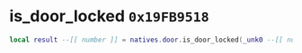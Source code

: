 # is_door_locked `0x19FB9518`

```lua
local result --[[ number ]] = natives.door.is_door_locked(_unk0 --[[ number ]])
```